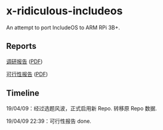 # x-ridiculous-includeos

An attempt to port IncludeOS to ARM RPi 3B+.

## Reports

[调研报告](reports/research.md) ([PDF](reports/research.pdf))

[可行性报告](reports/feasibility.md) ([PDF](reports/feasibility.pdf))

## Timeline

19/04/09：经过选题风波，正式启用新 Repo. 转移原 Repo 数据.

19/04/09 22:39：可行性报告 done.